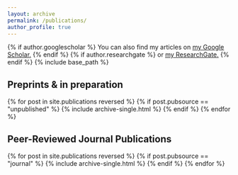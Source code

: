 ```yaml
---
layout: archive
permalink: /publications/
author_profile: true
---
```


{% if author.googlescholar %}
  You can also find my articles on <u><a href="{{author.googlescholar}}">my Google Scholar</a>.</u>
{% endif %}
{% if author.researchgate %}
or <u><a href="{{author.researchgate}}">my ResearchGate</a>.</u>
{% endif %}
{% include base_path %}

## Preprints & in preparation

{% for post in site.publications reversed %}
  {% if post.pubsource == "unpublished" %}
    {% include archive-single.html %}
  {% endif %}
{% endfor %}

## Peer-Reviewed Journal Publications

{% for post in site.publications reversed %}
  {% if post.pubsource == "journal" %}
    {% include archive-single.html %}
  {% endif %}
{% endfor %}
